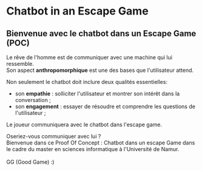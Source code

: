 # Chatbot in an Escape Game 
<h2>Bienvenue avec le chatbot dans un Escape Game (POC)</h2>
<p>
Le rêve de l'homme est de communiquer avec une machine qui lui ressemble. <br/>
Son aspect <b>anthropomorphique</b> est une des bases que l'utilisateur attend. <br/>
</p>
<p>
Non seulement le chatbot doit inclure deux qualités essentielles:
<ul>
  <li>son <b>empathie</b> : solliciter l'utilisateur et montrer son intérêt dans la conversation ;</li>
  <li>son <b>engagement</b> : essayer de résoudre et comprendre les questions de l'utilisateur ;</li>
</ul>
Le joueur communiquera avec le chatbot dans l'escape game.
</p>
Oseriez-vous communiquer avec lui ?
<br />
Bienvenue dans ce Proof Of Concept : Chatbot dans un escape Game dans le cadre du master en sciences informatique à l'Université de Namur.
<br />
<br />
GG (Good Game) :)
